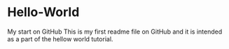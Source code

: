 # Hello-World
My start on GitHub
This is my first readme file on GitHub and it is intended as a part of the hellow world tutorial.
